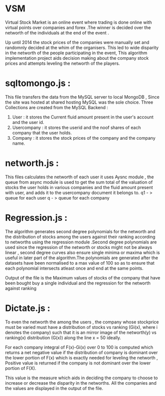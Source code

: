 # VSM
Virtual Stock Market is an online event where trading is done online with virtual points over companies and forex .The winner is decided over the networth of the individuals at the end of the event .

Up until 2014 the stock prices of the companies were manually set and randomnly decided at the whim of the organisers.
This led to wide disparity in the networth of the people participating in the event,
This algorithm implementation project aids decision making about the company stock prices and attempts leveling the networth of the players.

# sqltomongo.js :
  This file transfers the data from the MySQL server to local MongoDB , Since the site was hosted at shared hosting MySQL was the sole     choice.
  Three Collections are created from the MySQL Backend :
  1) User :  it stores the Current fluid amount present in the user's account and the user id. 
  2) Usercompany : it stores the userid and the noof shares of each company that the user holds.
  3) Company :  it stores the stock prices of the company and the company name.

# networth.js :
  This files calculates the networth of each user it uses Aysnc module , the queue from async module is used to get the sum total of the 
  valuation of stocks the user holds in various companies  and the fluid amount present with user, and adds it to the usercompany          document it belongs to.
  q1 - > queue for each user
  q - > queue for each company

# Regression.js :
  The algorithm generates  second degree polynomials for the networth and the distribution of stocks among the users against their      ranking according to networths using the regression module .Second degree polynomials are used since the regression of the networth   or stocks might not be always linear , second degree curves also ensure single minima or maxima which is useful in later part of the   algorithm.The polynomials are generated after the datasets have  been normalised to  a max value of 100 so as to ensure that each     polynomial intersects atleast once and end at the same points.
   
   Output of the file is the Maximum values of stocks of the company that have been bought buy a single individual and the regression   for the  networth against ranking 

# Dictate.js :
  To even the networth the among the users , the company whose stockprice must be varied must have a distribution of stocks vs ranking   (Gi(x), where i denotes the company) such that it is an mirror image of the networth(y) vs ranking(x) distribution (G(x)) along the   line x = 50 ideally.
  
  For each company integral of F(x)-Gi(x) over 0 to 100 is computed which returns a net negative value if the distribution 
  of company is dominant over the lower portion of F(x) which is exactly needed for leveling the networth , Positive value is returned   if the company is not dominant over the lower portion of F(X).
  
  This value is the measure  which aids in deciding  the company to choose to increase or decrease the disparity in the networths.
  All the companies and the values are displayed in the output of the file.
